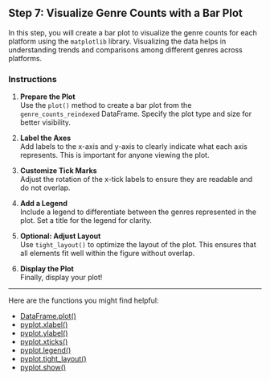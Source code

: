 ## Step 7: Visualize Genre Counts with a Bar Plot

In this step, you will create a bar plot to visualize the genre counts for each platform using the `matplotlib` library. Visualizing the data helps in understanding trends and comparisons among different genres across platforms.

### Instructions

1. **Prepare the Plot**  
   Use the `plot()` method to create a bar plot from the `genre_counts_reindexed` DataFrame. Specify the plot type and size for better visibility.

2. **Label the Axes**  
   Add labels to the x-axis and y-axis to clearly indicate what each axis represents. This is important for anyone viewing the plot.

3. **Customize Tick Marks**  
   Adjust the rotation of the x-tick labels to ensure they are readable and do not overlap.

4. **Add a Legend**  
   Include a legend to differentiate between the genres represented in the plot. Set a title for the legend for clarity.

5. **Optional: Adjust Layout**  
   Use `tight_layout()` to optimize the layout of the plot. This ensures that all elements fit well within the figure without overlap.

6. **Display the Plot**  
   Finally, display your plot!

---

<div class="hint">
Here are the functions you might find helpful:

- [DataFrame.plot()](https://matplotlib.org/stable/api/_as_gen/matplotlib.pyplot.plot.html)
- [pyplot.xlabel()](https://matplotlib.org/stable/api/_as_gen/matplotlib.pyplot.xlabel.html)
- [pyplot.ylabel()](https://matplotlib.org/stable/api/_as_gen/matplotlib.pyplot.ylabel.html)
- [pyplot.xticks()](https://matplotlib.org/stable/api/_as_gen/matplotlib.pyplot.xticks.html)
- [pyplot.legend()](https://matplotlib.org/stable/api/_as_gen/matplotlib.pyplot.legend.html)
- [pyplot.tight_layout()](https://matplotlib.org/stable/api/_as_gen/matplotlib.pyplot.tight_layout.html)
- [pyplot.show()](https://matplotlib.org/stable/api/_as_gen/matplotlib.pyplot.show.html)
</div>